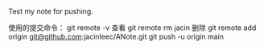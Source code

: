 Test my note for pushing.

使用的提交命令：
git remote -v 查看
git remote rm jacin 删除
git remote add origin git@github.com:jacinleec/ANote.git
git push -u origin main
